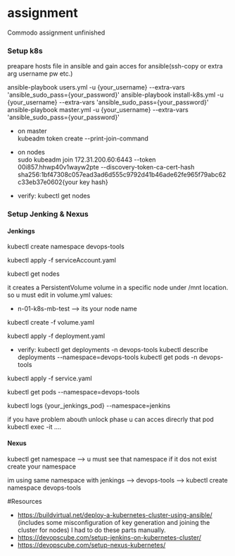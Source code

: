 # assignment
Commodo assignment unfinished


### Setup k8s 
preapare hosts file in ansible and gain acces for ansible(ssh-copy or extra arg username pw etc.)

ansible-playbook users.yml -u {your_username} --extra-vars 'ansible_sudo_pass={your_password}'
ansible-playbook install-k8s.yml -u {your_username} --extra-vars 'ansible_sudo_pass={your_password}'
ansible-playbook master.yml -u {your_username} --extra-vars 'ansible_sudo_pass={your_password}'

* on master   
kubeadm token create  --print-join-command

* on nodes  
sudo kubeadm join 172.31.200.60:6443 --token 00i857.hhwp40v1wayw2pte     --discovery-token-ca-cert-hash sha256:1bf47308c057ead3ad6d555c9792d41b46ade62fe965f79abc62c33eb37e0602{your key hash}

 * verify:
 kubectl get nodes

### Setup Jenking & Nexus
#### Jenkings 

kubectl create namespace devops-tools





kubectl apply -f serviceAccount.yaml


kubectl get nodes

it creates a PersistentVolume volume in a specific node under /mnt location.
so u must edit in volume.yml
values:
- n-01-k8s-mb-test --> its your node name

kubectl create -f volume.yaml


kubectl apply -f deployment.yaml


* verify:
kubectl get deployments -n devops-tools
kubectl  describe deployments --namespace=devops-tools
kubectl get pods -n devops-tools

kubectl apply -f service.yaml



kubectl get pods --namespace=devops-tools

kubectl logs {your_jenkings_pod} --namespace=jenkins

if you have problem abouth unlock phase u can acces direcrly that pod 
kubectl exec -it ....


#### Nexus

kubectl get namespace 
--> u must see that namespace if it dos not exist create your namespace 

im using same namespace with jenkings --> devops-tools --> kubectl create namespace devops-tools



#Resources  
* https://buildvirtual.net/deploy-a-kubernetes-cluster-using-ansible/  (includes some misconfiguration of key generation and joining the cluster for nodes) I had to do these parts manually.   
* https://devopscube.com/setup-jenkins-on-kubernetes-cluster/   
* https://devopscube.com/setup-nexus-kubernetes/  




